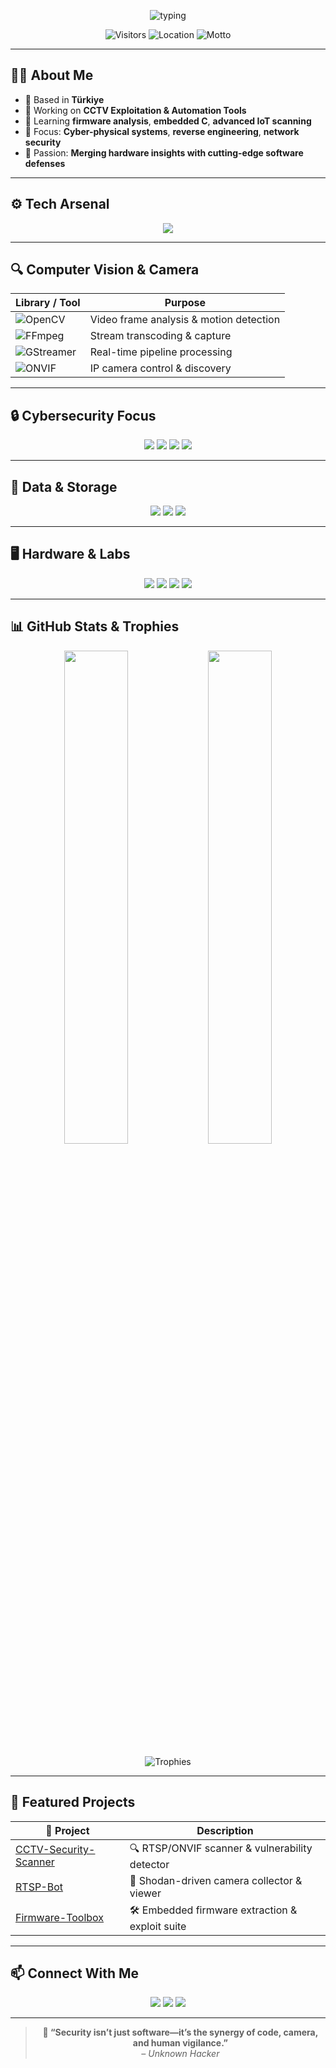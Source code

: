<!-- ================================ -->
<!--      Çağdaş Yusuf - Profile     -->
<!-- ================================ -->

<p align="center">
  <img src="https://readme-typing-svg.demolab.com?font=Fira+Code&size=24&pause=1000&center=true&vCenter=true&width=700&lines=🎥+Camera+Security+|+🛡️+Cyber+Defense+|+💻+Software+&+Hardware;🔍+Computer+Vision+|+Network+Pentest+|+IoT+Exploitation;🔧+Python+%7C+Bash+%7C+C%2B%2B+%7C+Linux;Always+Building+Next-Gen+Surveillance+Tools" alt="typing"/>
</p>

<p align="center">
  <img src="https://komarev.com/ghpvc/?username=cagdas-y&label=Visitors&color=0e75b6&style=flat-square" alt="Visitors" />
  <img src="https://img.shields.io/badge/Location-Türkiye-ff69b4?style=flat-square" alt="Location" />
  <img src="https://img.shields.io/badge/Motto-Secure+The+Unseen-6e5494?style=flat-square" alt="Motto" />
</p>

---

## 👨‍💻 About Me

- 📍 Based in **Türkiye**  
- 🔭 Working on **CCTV Exploitation & Automation Tools**  
- 🧠 Learning **firmware analysis**, **embedded C**, **advanced IoT scanning**  
- 🔐 Focus: **Cyber-physical systems**, **reverse engineering**, **network security**  
- 🎯 Passion: **Merging hardware insights with cutting-edge software defenses**

---

## ⚙️ Tech Arsenal

<p align="center">
  <img src="https://skillicons.dev/icons?i=python,bash,linux,opencv,nmap,arduino,raspberrypi,sqlite,nodejs,docker,git,ffmpeg,wireshark,burpsuite" />
</p>

---

## 🔍 Computer Vision & Camera

| Library / Tool                                        | Purpose                                     |
|-------------------------------------------------------|---------------------------------------------|
| ![OpenCV](https://img.shields.io/badge/OpenCV-5C3EE8?style=flat-square&logo=opencv&logoColor=white)            | Video frame analysis & motion detection     |
| ![FFmpeg](https://img.shields.io/badge/FFmpeg-000000?style=flat-square&logo=ffmpeg&logoColor=white)          | Stream transcoding & capture                |
| ![GStreamer](https://img.shields.io/badge/GStreamer-4191C9?style=flat-square&logo=gstreamer&logoColor=white) | Real-time pipeline processing               |
| ![ONVIF](https://img.shields.io/badge/ONVIF-005DA4?style=flat-square)                                         | IP camera control & discovery               |

---

## 🔒 Cybersecurity Focus

<p align="center">
  <img src="https://img.shields.io/badge/Kali%20Linux-557C94?style=for-the-badge&logo=kalilinux&logoColor=white" />
  <img src="https://img.shields.io/badge/Nmap-589632?style=for-the-badge&logo=nmap&logoColor=white" />
  <img src="https://img.shields.io/badge/Burp%20Suite-FF6600?style=for-the-badge&logo=portswigger&logoColor=white" />
  <img src="https://img.shields.io/badge/Wireshark-007ACC?style=for-the-badge&logo=wireshark&logoColor=white" />
</p>

---

## 💾 Data & Storage

<p align="center">
  <img src="https://img.shields.io/badge/SQLite-07405E?style=for-the-badge&logo=sqlite&logoColor=white" />
  <img src="https://img.shields.io/badge/MySQL-4479A1?style=for-the-badge&logo=mysql&logoColor=white" />
  <img src="https://img.shields.io/badge/InfluxDB-22BF65?style=for-the-badge&logo=influxdata&logoColor=white" />
</p>

---

## 🖥️ Hardware & Labs

<p align="center">
  <img src="https://img.shields.io/badge/CPU-Intel_i7-0071C5?style=for-the-badge&logo=intel&logoColor=white" />
  <img src="https://img.shields.io/badge/GPU-RTX_3070-76B900?style=for-the-badge&logo=nvidia&logoColor=white" />
  <img src="https://img.shields.io/badge/RAM-32GB-FFC400?style=for-the-badge&logo=apple&logoColor=white" />
  <img src="https://img.shields.io/badge/Storage-1TB_NVMe-FF6F00?style=for-the-badge&logo=ssd&logoColor=white" />
</p>

---

## 📊 GitHub Stats & Trophies

<p align="center">
  <img width="45%" src="https://github-readme-stats.vercel.app/api?username=cagdas-y&show_icons=true&theme=radical&hide_border=true" />
  <img width="45%" src="https://streak-stats.demolab.com?user=cagdas-y&theme=tokyonight&hide_border=true" />
</p>

<p align="center">
  <img src="https://github-profile-trophy.vercel.app/?username=cagdas-y&theme=dracula&column=6&no-frame=true" alt="Trophies" />
</p>

---

## 🚀 Featured Projects

| 🚨 Project                             | Description                                         |
|----------------------------------------|-----------------------------------------------------|
| [CCTV-Security-Scanner](https://github.com/cagdas-y/CCTV-Security-Scanner) | 🔍 RTSP/ONVIF scanner & vulnerability detector       |
| [RTSP-Bot](https://github.com/cagdas-y/rtsp-bot)                         | 🤖 Shodan-driven camera collector & viewer          |
| [Firmware-Toolbox](https://github.com/cagdas-y/firmware-toolbox)         | 🛠️ Embedded firmware extraction & exploit suite     |

---

## 📫 Connect With Me

<p align="center">
  <a href="mailto:cadozc.3506@gmail.com"><img src="https://img.shields.io/badge/Gmail-cadozc.3506@gmail.com-D14836?style=for-the-badge&logo=gmail&logoColor=white" /></a>
  <a href="https://linkedin.com/in/cagdas-y" target="_blank"><img src="https://img.shields.io/badge/LinkedIn-cagdas--y-0077B5?style=for-the-badge&logo=linkedin&logoColor=white" /></a>
  <a href="https://instagram.com/cagdas.rrf" target="_blank"><img src="https://img.shields.io/badge/Instagram-cagdas.rrf-E4405F?style=for-the-badge&logo=instagram&logoColor=white" /></a>
</p>

---

<blockquote align="center">
  <strong>🧩 “Security isn’t just software—it’s the synergy of code, camera, and human vigilance.”</strong><br>
  <em>– Unknown Hacker</em>
</blockquote>
